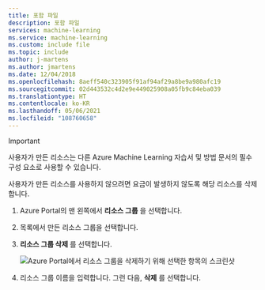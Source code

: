 ```yaml
---
title: 포함 파일
description: 포함 파일
services: machine-learning
ms.service: machine-learning
ms.custom: include file
ms.topic: include
author: j-martens
ms.author: jmartens
ms.date: 12/04/2018
ms.openlocfilehash: 8aeff540c323905f91af94af29a8be9a980afc19
ms.sourcegitcommit: 02d443532c4d2e9e449025908a05fb9c84eba039
ms.translationtype: HT
ms.contentlocale: ko-KR
ms.lasthandoff: 05/06/2021
ms.locfileid: "108760658"
---
```

>[!IMPORTANT]
>사용자가 만든 리소스는 다른 Azure Machine Learning 자습서 및 방법 문서의 필수 구성 요소로 사용할 수 있습니다. 


사용자가 만든 리소스를 사용하지 않으려면 요금이 발생하지 않도록 해당 리소스를 삭제합니다.

1. Azure Portal의 맨 왼쪽에서 **리소스 그룹** 을 선택합니다.
 
1. 목록에서 만든 리소스 그룹을 선택합니다.

1. **리소스 그룹 삭제** 를 선택합니다.

   ![Azure Portal에서 리소스 그룹을 삭제하기 위해 선택한 항목의 스크린샷](./media/aml-delete-resource-group/delete-resources.png)

1. 리소스 그룹 이름을 입력합니다. 그런 다음, **삭제** 를 선택합니다.
